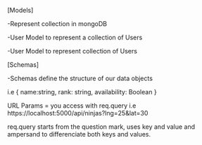 [Models]

-Represent collection in mongoDB

-User Model to represent a collection of Users

-User Model to represent collection of Users

[Schemas]

-Schemas define the structure of our 
data objects

i.e
{
    name:string,
    rank: string,
    availability: Boolean
}

URL Params = you access with req.query
i.e https://localhost:5000/api/ninjas?lng=25&lat=30


req.query starts from the question mark, uses key and value and ampersand to differenciate both keys and values.